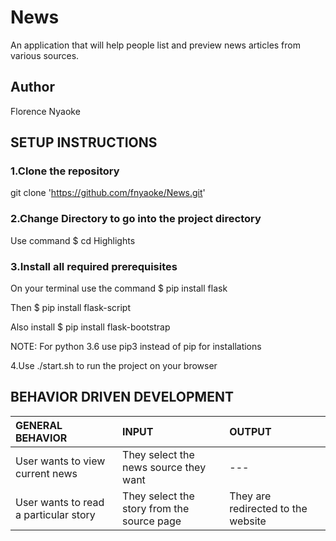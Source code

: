 # News

An application that will help people list and preview news articles from various sources.

## Author

Florence Nyaoke

## SETUP INSTRUCTIONS

### 1.Clone the repository

git clone 'https://github.com/fnyaoke/News.git'

### 2.Change Directory to go into the project directory

Use command  $ cd Highlights

### 3.Install all required prerequisites

On your terminal use the command $ pip install flask

Then $ pip install flask-script

Also install $ pip install flask-bootstrap

NOTE: For python 3.6 use pip3 instead of pip for installations

4.Use ./start.sh to run the project on your browser

## BEHAVIOR DRIVEN DEVELOPMENT

| GENERAL BEHAVIOR | INPUT | OUTPUT|
|:------------------|:--------|:-----------|
|User wants to view current news| They select the news source they want |---|
|User wants to read a particular story| They select the story from the source page|They are redirected to the website|

